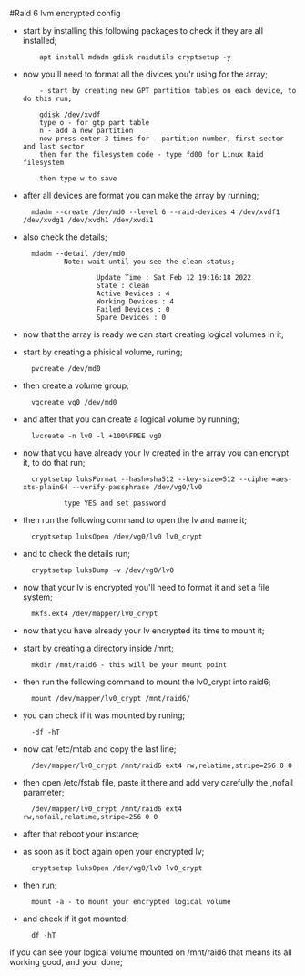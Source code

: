 #Raid 6 lvm encrypted config


- start by installing this following packages to check if they are all installed;

          apt install mdadm gdisk raidutils cryptsetup -y
          
- now you'll need to format all the divices you'r using for the array;

          - start by creating new GPT partition tables on each device, to do this run;
  
          gdisk /dev/xvdf
          type o - for gtp part table
          n - add a new partition
          now press enter 3 times for - partition number, first sector and last sector
          then for the filesystem code - type fd00 for Linux Raid filesystem
          
          then type w to save 
          
- after all devices are format you can make the array by running;

        mdadm --create /dev/md0 --level 6 --raid-devices 4 /dev/xvdf1 /dev/xvdg1 /dev/xvdh1 /dev/xvdi1
          
- also check the details;

        mdadm --detail /dev/md0
                Note: wait until you see the clean status;
                        
                        Update Time : Sat Feb 12 19:16:18 2022
                        State : clean 
                        Active Devices : 4
                        Working Devices : 4
                        Failed Devices : 0
                        Spare Devices : 0
                        
- now that the array is ready we can start creating logical volumes in it;

- start by creating a phisical volume, runing;

        pvcreate /dev/md0
        
- then create a volume group;

        vgcreate vg0 /dev/md0
        
- and after that you can create a logical volume by running;

        lvcreate -n lv0 -l +100%FREE vg0
        
- now that you have already your lv created in the array you can encrypt it, to do that run;

        cryptsetup luksFormat --hash=sha512 --key-size=512 --cipher=aes-xts-plain64 --verify-passphrase /dev/vg0/lv0
        
                type YES and set password
                
- then run the following command to open the lv and name it;

        cryptsetup luksOpen /dev/vg0/lv0 lv0_crypt
        
- and to check the details run;

        cryptsetup luksDump -v /dev/vg0/lv0
        
- now that your lv is encrypted you'll need to format it and set a file system;

        mkfs.ext4 /dev/mapper/lv0_crypt
        
- now that you have already your lv encrypted its time to mount it;

- start by creating a directory inside /mnt;

        mkdir /mnt/raid6 - this will be your mount point       
        
- then run the following command to mount the lv0_crypt into raid6;

        mount /dev/mapper/lv0_crypt /mnt/raid6/
        
- you can check if it was mounted by runing;

        -df -hT
        
- now cat /etc/mtab and copy the last line;

        /dev/mapper/lv0_crypt /mnt/raid6 ext4 rw,relatime,stripe=256 0 0
        
- then open /etc/fstab file, paste it there and add very carefully the ,nofail parameter;

        /dev/mapper/lv0_crypt /mnt/raid6 ext4 rw,nofail,relatime,stripe=256 0 0
        
- after that reboot your instance;

- as soon as it boot again open your encrypted lv;

        cryptsetup luksOpen /dev/vg0/lv0 lv0_crypt
        
- then run;

        mount -a - to mount your encrypted logical volume
        
- and check if it got mounted;

        df -hT
        
if you can see your logical volume mounted on /mnt/raid6 that means its all working good, and your done;








          
          
